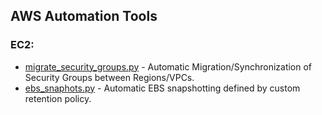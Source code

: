 ## AWS Automation Tools

### EC2:
* [migrate_security_groups.py](EC2/migrate_security_groups.py) - Automatic Migration/Synchronization of Security Groups between Regions/VPCs.
* [ebs_snaphots.py](EC2/ebs_snaphots.py) - Automatic EBS snapshotting defined by custom retention policy.